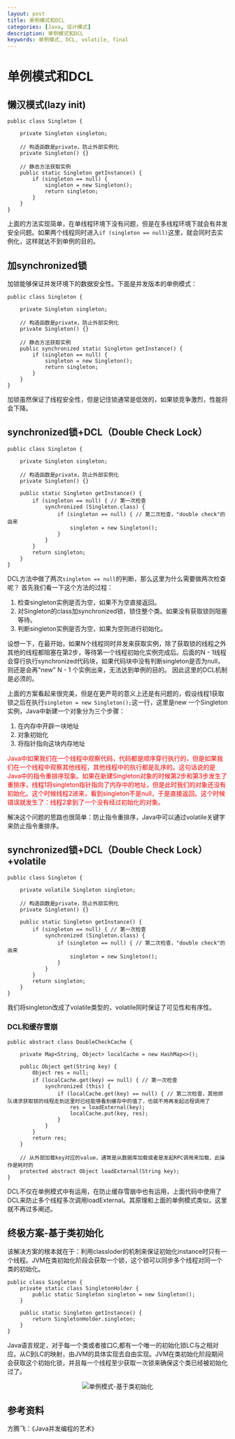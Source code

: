 ```yaml
---
layout: post
title: 单例模式和DCL
categories: [Java, 设计模式]
description: 单例模式和DCL
keywords: 单例模式, DCL, volatile, final
---
```


<h1 text-align="center">单例模式和DCL</h1>

## 懒汉模式(lazy init)
```
public class Singleton {

    private Singleton singleton;
    
    // 构造函数是private，防止外部实例化
    private Singleton() {}
    
    // 静态方法获取实例
    public static Singleton getInstance() {
        if (singleton == null) {
            singleton = new Singleton();
            return singleton;
        }
    }
}
```
上面的方法实现简单，在单线程环境下没有问题，但是在多线程环境下就会有并发安全问题。如果两个线程同时进入`if (singleton == null)`这里，就会同时去实例化，这样就达不到单例的目的。

## 加synchronized锁
加锁能够保证并发环境下的数据安全性。下面是并发版本的单例模式：
```
public class Singleton {

    private Singleton singleton;
    
    // 构造函数是private，防止外部实例化
    private Singleton() {}
    
    // 静态方法获取实例
    public synchronized static Singleton getInstance() {
        if (singleton == null) {
            singleton = new Singleton();
            return singleton;
        }
    }
}
```
加锁虽然保证了线程安全性，但是记住锁通常是低效的，如果锁竞争激烈，性能将会下降。

## synchronized锁+DCL（Double Check Lock）
```
public class Singleton {

    private Singleton singleton;
    
    // 构造函数是private，防止外部实例化
    private Singleton() {}
    
    public static Singleton getInstance() {
        if (singleton == null) { // 第一次检查
            synchronized (Singleton.class) {
                if (singleton == null) { // 第二次检查，"double check"的由来
                    singleton = new Singleton();
                }
            }
        }
        return singleton;
    }
}
```
DCL方法中做了两次`singleton == null`的判断，那么这里为什么需要做两次检查呢？
首先我们看一下这个方法的过程：
1. 检查singleton实例是否为空，如果不为空直接返回。
2. 对Singleton的class加synchronized锁，锁住整个类。如果没有获取锁则阻塞等待。
3. 判断singleton实例是否为空，如果为空则进行初始化。

设想一下，在最开始，如果N个线程同时并发来获取实例，除了获取锁的线程之外其他的线程都阻塞在第2步，等待第一个线程初始化实例完成后。后面的N - 1线程会穿行执行synchronized代码块，如果代码块中没有判断singleton是否为null，则还是会再"new" N - 1 个实例出来，无法达到单例的目的。
因此这里的DCL机制是必须的。

上面的方案看起来很完美，但是在更严苛的意义上还是有问题的，假设线程1获取锁之后在执行`singleton = new Singleton();`这一行，这里是new 一个Singleton实例，Java中新建一个对象分为三个步骤：
1. 在内存中开辟一块地址
2. 对象初始化
3. 将指针指向这块内存地址

<font color="#FF0000">Java中如果我们在一个线程中观察代码，代码都是顺序穿行执行的，但是如果我们在一个线程中观察其他线程，其他线程中的执行都是乱序的。这句话说的是Java中的指令重排序现象。如果在新建Singleton对象的时候第2步和第3步发生了重排序，线程1将singleton指针指向了内存中的地址，但是此时我们的对象还没有初始化。这个时候线程2进来，看到singleton不是null，于是直接返回。这个时候错误就发生了：线程2拿到了一个没有经过初始化的对象。</font>

解决这个问题的思路也很简单：防止指令重排序，Java中可以通过volatile关键字来防止指令重排序。

## synchronized锁+DCL（Double Check Lock）+volatile
```
public class Singleton {

    private volatile Singleton singleton;
    
    // 构造函数是private，防止外部实例化
    private Singleton() {}
    
    public static Singleton getInstance() {
        if (singleton == null) { // 第一次检查
            synchronized (Singleton.class) {
                if (singleton == null) { // 第二次检查，"double check"的由来
                    singleton = new Singleton();
                }
            }
        }
        return singleton;
    }
}
```
我们将singleton改成了volatile类型的，volatile同时保证了可见性和有序性。

### DCL和缓存雪崩
```
public abstract class DoubleCheckCache {

    private Map<String, Object> localCache = new HashMap<>();

    public Object get(String key) {
        Object res = null;
        if (localCache.get(key) == null) { // 第一次检查
            synchronized (this) {
                if (localCache.get(key) == null) { // 第二次检查，其他排队请求获取锁的线程走到这里时已经能够看到缓存中的值了，也就不用再发起远程调用了
                    res = loadExternal(key);
                    localCache.put(key, res);
                }
            }
        }
        return res;
    }
    
    // 从外部加载key对应的value，通常是从数据库加载或者是发起RPC调用来加载，此操作是耗时的
    protected abstract Object loadExternal(String key);
}
```
DCL不仅在单例模式中有运用，在防止缓存雪崩中也有运用，上面代码中使用了DCL来防止多个线程多次调用loadExternal。其原理和上面的单例模式类似，这里就不再过多阐述。

## 终极方案-基于类初始化
该解决方案的根本就在于：利用classloder的机制来保证初始化instance时只有一个线程。JVM在类初始化阶段会获取一个锁，这个锁可以同步多个线程对同一个类的初始化。
```
public class Singleton {
    private static class SingletonHolder {
        public static Singleton singleton = new Singleton();
    }
    
    public static Singleton getInstance() {
        return SingletonHolder.singleton;
    }
}
```
Java语言规定，对于每一个类或者接口C,都有一个唯一的初始化锁LC与之相对应。从C到LC的映射，由JVM的具体实现去自由实现。JVM在类初始化阶段期间会获取这个初始化锁，并且每一个线程至少获取一次锁来确保这个类已经被初始化过了。

<div align="center">
    <img src="{{ site.url }}/images/posts/java/单例模式-基于类初始化.png" alt="单例模式-基于类初始化"/>
</div>
 
## 参考资料
方腾飞：《Java并发编程的艺术》

